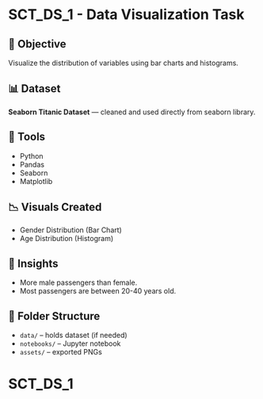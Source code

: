 # SCT_DS_1 - Data Visualization Task

## 📌 Objective
Visualize the distribution of variables using bar charts and histograms.

## 📊 Dataset
**Seaborn Titanic Dataset** — cleaned and used directly from seaborn library.

## 🔧 Tools
- Python
- Pandas
- Seaborn
- Matplotlib

## 📉 Visuals Created
- Gender Distribution (Bar Chart)
- Age Distribution (Histogram)

## 📍 Insights
- More male passengers than female.
- Most passengers are between 20-40 years old.

## 📁 Folder Structure
- `data/` – holds dataset (if needed)
- `notebooks/` – Jupyter notebook
- `assets/` – exported PNGs

# SCT_DS_1
